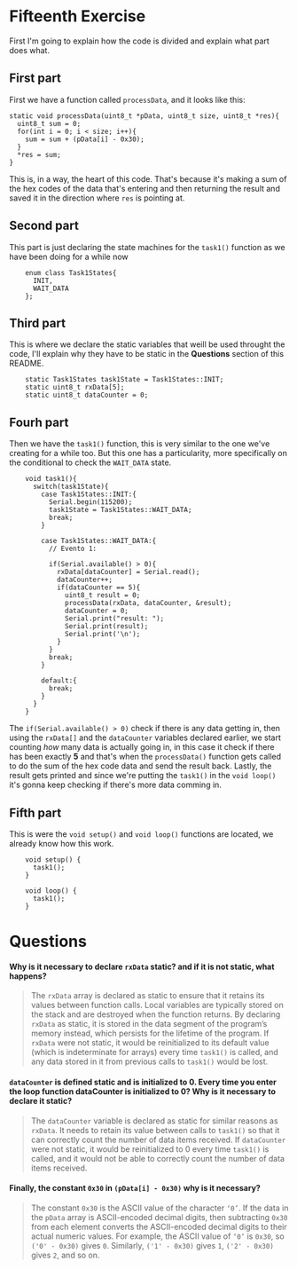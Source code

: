 # Fifteenth Exercise
First I'm going to explain how the code is divided and explain what part does what.

## First part
First we have a function called `processData`, and it looks like this:

    static void processData(uint8_t *pData, uint8_t size, uint8_t *res){
      uint8_t sum = 0;
      for(int i = 0; i < size; i++){
        sum = sum + (pData[i] - 0x30);
      }
      *res = sum;
    }

This is, in a way, the heart of this code. That's because it's making a sum of the hex codes of the data that's entering and then returning the result and saved it in the direction where `res` is pointing at.

## Second part
This part is just declaring the state machines for the `task1()` function as we have been doing for a while now

        enum class Task1States{
          INIT,
          WAIT_DATA
        };

## Third part
This is where we declare the static variables that weill be used throught the code, I'll explain why they have to be static in the **Questions** section of this README.

        static Task1States task1State = Task1States::INIT;
        static uint8_t rxData[5];
        static uint8_t dataCounter = 0;

## Fourh part
Then we have the `task1()` function, this is very similar to the one we've creating for a while too. But this one has a particularity, more specifically on the conditional to check the `WAIT_DATA` state.

        void task1(){
          switch(task1State){
            case Task1States::INIT:{
              Serial.begin(115200);
              task1State = Task1States::WAIT_DATA;
              break;
            }
            
            case Task1States::WAIT_DATA:{
              // Evento 1:
        
              if(Serial.available() > 0){
                rxData[dataCounter] = Serial.read();
                dataCounter++;
                if(dataCounter == 5){
                  uint8_t result = 0;
                  processData(rxData, dataCounter, &result);
                  dataCounter = 0;
                  Serial.print("result: ");
                  Serial.print(result);
                  Serial.print('\n');
                }
              }
              break;
            }
        
            default:{
              break;
            }
          }
        }
The `if(Serial.available() > 0)` check if there is any data getting in, then using the `rxData[]` and the `dataCounter` variables declared earlier, we start counting *how* many data is actually going in, in this case it check if there has been exactly **5** and that's when the `processData()` function gets called to do the sum of the hex code data and send the result back. Lastly, the result gets printed and since we're putting the `task1()` in the `void loop()` it's gonna keep checking if there's more data comming in.

## Fifth part
This is were the `void setup()` and `void loop()` functions are located, we already know how this work.

        void setup() {
          task1();
        }
        
        void loop() {
          task1();
        }

# Questions
#### Why is it necessary to declare `rxData` static? and if it is not static, what happens?
> The `rxData` array is declared as static to ensure that it retains its values between function calls. Local variables are typically stored on the stack and are destroyed when the function returns. By declaring `rxData` as static, it is stored in the data segment of the program’s memory instead, which persists for the lifetime of the program. If `rxData` were not static, it would be reinitialized to its default value (which is indeterminate for arrays) every time `task1()` is called, and any data stored in it from previous calls to `task1()` would be lost.

#### `dataCounter` is defined static and is initialized to 0. Every time you enter the loop function dataCounter is initialized to 0? Why is it necessary to declare it static?
> The `dataCounter` variable is declared as static for similar reasons as `rxData`. It needs to retain its value between calls to `task1()` so that it can correctly count the number of data items received. If `dataCounter` were not static, it would be reinitialized to 0 every time `task1()` is called, and it would not be able to correctly count the number of data items received.

#### Finally, the constant `0x30` in `(pData[i] - 0x30)` why is it necessary?
> The constant `0x30` is the ASCII value of the character `‘0’`. If the data in the `pData` array is ASCII-encoded decimal digits, then subtracting `0x30` from each element converts the ASCII-encoded decimal digits to their actual numeric values. For example, the ASCII value of `‘0’` is `0x30`, so `('0' - 0x30)` gives `0`. Similarly, `('1' - 0x30)` gives `1`, `('2' - 0x30)` gives `2`, and so on.
